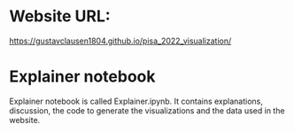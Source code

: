 # Website URL: 
https://gustavclausen1804.github.io/pisa_2022_visualization/ 

# Explainer notebook 
Explainer notebook is called Explainer.ipynb. It contains explanations, discussion, the code to generate the visualizations and the data used in the website.